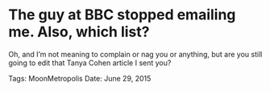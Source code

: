 # The guy at BBC stopped emailing me. Also, which list?
Oh, and I’m not meaning to complain or nag you or anything, but are you still going to edit that Tanya Cohen article I sent you?

Tags: MoonMetropolis
Date: June 29, 2015